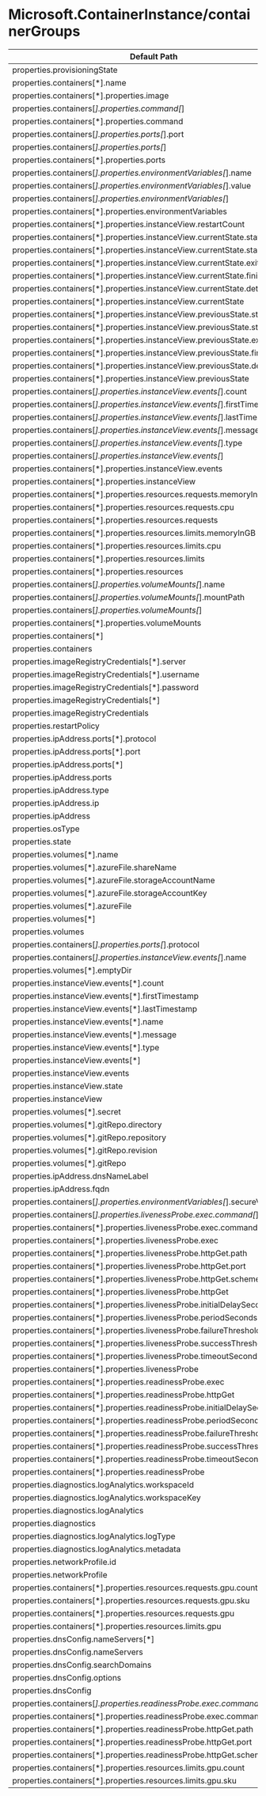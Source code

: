 # Microsoft.ContainerInstance/containerGroups

| Default Path | Alias |
|---|---|
| properties.provisioningState | Microsoft.ContainerInstance/containerGroups/provisioningState |
| properties.containers[*].name | Microsoft.ContainerInstance/containerGroups/containers[*].name |
| properties.containers[*].properties.image | Microsoft.ContainerInstance/containerGroups/containers[*].image |
| properties.containers[*].properties.command[*] | Microsoft.ContainerInstance/containerGroups/containers[*].command[*] |
| properties.containers[*].properties.command | Microsoft.ContainerInstance/containerGroups/containers[*].command |
| properties.containers[*].properties.ports[*].port | Microsoft.ContainerInstance/containerGroups/containers[*].ports[*].port |
| properties.containers[*].properties.ports[*] | Microsoft.ContainerInstance/containerGroups/containers[*].ports[*] |
| properties.containers[*].properties.ports | Microsoft.ContainerInstance/containerGroups/containers[*].ports |
| properties.containers[*].properties.environmentVariables[*].name | Microsoft.ContainerInstance/containerGroups/containers[*].environmentVariables[*].name |
| properties.containers[*].properties.environmentVariables[*].value | Microsoft.ContainerInstance/containerGroups/containers[*].environmentVariables[*].value |
| properties.containers[*].properties.environmentVariables[*] | Microsoft.ContainerInstance/containerGroups/containers[*].environmentVariables[*] |
| properties.containers[*].properties.environmentVariables | Microsoft.ContainerInstance/containerGroups/containers[*].environmentVariables |
| properties.containers[*].properties.instanceView.restartCount | Microsoft.ContainerInstance/containerGroups/containers[*].instanceView.restartCount |
| properties.containers[*].properties.instanceView.currentState.state | Microsoft.ContainerInstance/containerGroups/containers[*].instanceView.currentState.state |
| properties.containers[*].properties.instanceView.currentState.startTime | Microsoft.ContainerInstance/containerGroups/containers[*].instanceView.currentState.startTime |
| properties.containers[*].properties.instanceView.currentState.exitCode | Microsoft.ContainerInstance/containerGroups/containers[*].instanceView.currentState.exitCode |
| properties.containers[*].properties.instanceView.currentState.finishTime | Microsoft.ContainerInstance/containerGroups/containers[*].instanceView.currentState.finishTime |
| properties.containers[*].properties.instanceView.currentState.detailStatus | Microsoft.ContainerInstance/containerGroups/containers[*].instanceView.currentState.detailStatus |
| properties.containers[*].properties.instanceView.currentState | Microsoft.ContainerInstance/containerGroups/containers[*].instanceView.currentState |
| properties.containers[*].properties.instanceView.previousState.state | Microsoft.ContainerInstance/containerGroups/containers[*].instanceView.previousState.state |
| properties.containers[*].properties.instanceView.previousState.startTime | Microsoft.ContainerInstance/containerGroups/containers[*].instanceView.previousState.startTime |
| properties.containers[*].properties.instanceView.previousState.exitCode | Microsoft.ContainerInstance/containerGroups/containers[*].instanceView.previousState.exitCode |
| properties.containers[*].properties.instanceView.previousState.finishTime | Microsoft.ContainerInstance/containerGroups/containers[*].instanceView.previousState.finishTime |
| properties.containers[*].properties.instanceView.previousState.detailStatus | Microsoft.ContainerInstance/containerGroups/containers[*].instanceView.previousState.detailStatus |
| properties.containers[*].properties.instanceView.previousState | Microsoft.ContainerInstance/containerGroups/containers[*].instanceView.previousState |
| properties.containers[*].properties.instanceView.events[*].count | Microsoft.ContainerInstance/containerGroups/containers[*].instanceView.events[*].count |
| properties.containers[*].properties.instanceView.events[*].firstTimestamp | Microsoft.ContainerInstance/containerGroups/containers[*].instanceView.events[*].firstTimestamp |
| properties.containers[*].properties.instanceView.events[*].lastTimestamp | Microsoft.ContainerInstance/containerGroups/containers[*].instanceView.events[*].lastTimestamp |
| properties.containers[*].properties.instanceView.events[*].message | Microsoft.ContainerInstance/containerGroups/containers[*].instanceView.events[*].message |
| properties.containers[*].properties.instanceView.events[*].type | Microsoft.ContainerInstance/containerGroups/containers[*].instanceView.events[*].type |
| properties.containers[*].properties.instanceView.events[*] | Microsoft.ContainerInstance/containerGroups/containers[*].instanceView.events[*] |
| properties.containers[*].properties.instanceView.events | Microsoft.ContainerInstance/containerGroups/containers[*].instanceView.events |
| properties.containers[*].properties.instanceView | Microsoft.ContainerInstance/containerGroups/containers[*].instanceView |
| properties.containers[*].properties.resources.requests.memoryInGB | Microsoft.ContainerInstance/containerGroups/containers[*].resources.requests.memoryInGB |
| properties.containers[*].properties.resources.requests.cpu | Microsoft.ContainerInstance/containerGroups/containers[*].resources.requests.cpu |
| properties.containers[*].properties.resources.requests | Microsoft.ContainerInstance/containerGroups/containers[*].resources.requests |
| properties.containers[*].properties.resources.limits.memoryInGB | Microsoft.ContainerInstance/containerGroups/containers[*].resources.limits.memoryInGB |
| properties.containers[*].properties.resources.limits.cpu | Microsoft.ContainerInstance/containerGroups/containers[*].resources.limits.cpu |
| properties.containers[*].properties.resources.limits | Microsoft.ContainerInstance/containerGroups/containers[*].resources.limits |
| properties.containers[*].properties.resources | Microsoft.ContainerInstance/containerGroups/containers[*].resources |
| properties.containers[*].properties.volumeMounts[*].name | Microsoft.ContainerInstance/containerGroups/containers[*].volumeMounts[*].name |
| properties.containers[*].properties.volumeMounts[*].mountPath | Microsoft.ContainerInstance/containerGroups/containers[*].volumeMounts[*].mountPath |
| properties.containers[*].properties.volumeMounts[*] | Microsoft.ContainerInstance/containerGroups/containers[*].volumeMounts[*] |
| properties.containers[*].properties.volumeMounts | Microsoft.ContainerInstance/containerGroups/containers[*].volumeMounts |
| properties.containers[*] | Microsoft.ContainerInstance/containerGroups/containers[*] |
| properties.containers | Microsoft.ContainerInstance/containerGroups/containers |
| properties.imageRegistryCredentials[*].server | Microsoft.ContainerInstance/containerGroups/imageRegistryCredentials[*].server |
| properties.imageRegistryCredentials[*].username | Microsoft.ContainerInstance/containerGroups/imageRegistryCredentials[*].username |
| properties.imageRegistryCredentials[*].password | Microsoft.ContainerInstance/containerGroups/imageRegistryCredentials[*].password |
| properties.imageRegistryCredentials[*] | Microsoft.ContainerInstance/containerGroups/imageRegistryCredentials[*] |
| properties.imageRegistryCredentials | Microsoft.ContainerInstance/containerGroups/imageRegistryCredentials |
| properties.restartPolicy | Microsoft.ContainerInstance/containerGroups/restartPolicy |
| properties.ipAddress.ports[*].protocol | Microsoft.ContainerInstance/containerGroups/ipAddress.ports[*].protocol |
| properties.ipAddress.ports[*].port | Microsoft.ContainerInstance/containerGroups/ipAddress.ports[*].port |
| properties.ipAddress.ports[*] | Microsoft.ContainerInstance/containerGroups/ipAddress.ports[*] |
| properties.ipAddress.ports | Microsoft.ContainerInstance/containerGroups/ipAddress.ports |
| properties.ipAddress.type | Microsoft.ContainerInstance/containerGroups/ipAddress.type |
| properties.ipAddress.ip | Microsoft.ContainerInstance/containerGroups/ipAddress.ip |
| properties.ipAddress | Microsoft.ContainerInstance/containerGroups/ipAddress |
| properties.osType | Microsoft.ContainerInstance/containerGroups/osType |
| properties.state | Microsoft.ContainerInstance/containerGroups/state |
| properties.volumes[*].name | Microsoft.ContainerInstance/containerGroups/volumes[*].name |
| properties.volumes[*].azureFile.shareName | Microsoft.ContainerInstance/containerGroups/volumes[*].azureFile.shareName |
| properties.volumes[*].azureFile.storageAccountName | Microsoft.ContainerInstance/containerGroups/volumes[*].azureFile.storageAccountName |
| properties.volumes[*].azureFile.storageAccountKey | Microsoft.ContainerInstance/containerGroups/volumes[*].azureFile.storageAccountKey |
| properties.volumes[*].azureFile | Microsoft.ContainerInstance/containerGroups/volumes[*].azureFile |
| properties.volumes[*] | Microsoft.ContainerInstance/containerGroups/volumes[*] |
| properties.volumes | Microsoft.ContainerInstance/containerGroups/volumes |
| properties.containers[*].properties.ports[*].protocol | Microsoft.ContainerInstance/containerGroups/containers[*].ports[*].protocol |
| properties.containers[*].properties.instanceView.events[*].name | Microsoft.ContainerInstance/containerGroups/containers[*].instanceView.events[*].name |
| properties.volumes[*].emptyDir | Microsoft.ContainerInstance/containerGroups/volumes[*].emptyDir |
| properties.instanceView.events[*].count | Microsoft.ContainerInstance/containerGroups/instanceView.events[*].count |
| properties.instanceView.events[*].firstTimestamp | Microsoft.ContainerInstance/containerGroups/instanceView.events[*].firstTimestamp |
| properties.instanceView.events[*].lastTimestamp | Microsoft.ContainerInstance/containerGroups/instanceView.events[*].lastTimestamp |
| properties.instanceView.events[*].name | Microsoft.ContainerInstance/containerGroups/instanceView.events[*].name |
| properties.instanceView.events[*].message | Microsoft.ContainerInstance/containerGroups/instanceView.events[*].message |
| properties.instanceView.events[*].type | Microsoft.ContainerInstance/containerGroups/instanceView.events[*].type |
| properties.instanceView.events[*] | Microsoft.ContainerInstance/containerGroups/instanceView.events[*] |
| properties.instanceView.events | Microsoft.ContainerInstance/containerGroups/instanceView.events |
| properties.instanceView.state | Microsoft.ContainerInstance/containerGroups/instanceView.state |
| properties.instanceView | Microsoft.ContainerInstance/containerGroups/instanceView |
| properties.volumes[*].secret | Microsoft.ContainerInstance/containerGroups/volumes[*].secret |
| properties.volumes[*].gitRepo.directory | Microsoft.ContainerInstance/containerGroups/volumes[*].gitRepo.directory |
| properties.volumes[*].gitRepo.repository | Microsoft.ContainerInstance/containerGroups/volumes[*].gitRepo.repository |
| properties.volumes[*].gitRepo.revision | Microsoft.ContainerInstance/containerGroups/volumes[*].gitRepo.revision |
| properties.volumes[*].gitRepo | Microsoft.ContainerInstance/containerGroups/volumes[*].gitRepo |
| properties.ipAddress.dnsNameLabel | Microsoft.ContainerInstance/containerGroups/ipAddress.dnsNameLabel |
| properties.ipAddress.fqdn | Microsoft.ContainerInstance/containerGroups/ipAddress.fqdn |
| properties.containers[*].properties.environmentVariables[*].secureValue | Microsoft.ContainerInstance/containerGroups/containers[*].environmentVariables[*].secureValue |
| properties.containers[*].properties.livenessProbe.exec.command[*] | Microsoft.ContainerInstance/containerGroups/containers[*].livenessProbe.exec.command[*] |
| properties.containers[*].properties.livenessProbe.exec.command | Microsoft.ContainerInstance/containerGroups/containers[*].livenessProbe.exec.command |
| properties.containers[*].properties.livenessProbe.exec | Microsoft.ContainerInstance/containerGroups/containers[*].livenessProbe.exec |
| properties.containers[*].properties.livenessProbe.httpGet.path | Microsoft.ContainerInstance/containerGroups/containers[*].livenessProbe.httpGet.path |
| properties.containers[*].properties.livenessProbe.httpGet.port | Microsoft.ContainerInstance/containerGroups/containers[*].livenessProbe.httpGet.port |
| properties.containers[*].properties.livenessProbe.httpGet.scheme | Microsoft.ContainerInstance/containerGroups/containers[*].livenessProbe.httpGet.scheme |
| properties.containers[*].properties.livenessProbe.httpGet | Microsoft.ContainerInstance/containerGroups/containers[*].livenessProbe.httpGet |
| properties.containers[*].properties.livenessProbe.initialDelaySeconds | Microsoft.ContainerInstance/containerGroups/containers[*].livenessProbe.initialDelaySeconds |
| properties.containers[*].properties.livenessProbe.periodSeconds | Microsoft.ContainerInstance/containerGroups/containers[*].livenessProbe.periodSeconds |
| properties.containers[*].properties.livenessProbe.failureThreshold | Microsoft.ContainerInstance/containerGroups/containers[*].livenessProbe.failureThreshold |
| properties.containers[*].properties.livenessProbe.successThreshold | Microsoft.ContainerInstance/containerGroups/containers[*].livenessProbe.successThreshold |
| properties.containers[*].properties.livenessProbe.timeoutSeconds | Microsoft.ContainerInstance/containerGroups/containers[*].livenessProbe.timeoutSeconds |
| properties.containers[*].properties.livenessProbe | Microsoft.ContainerInstance/containerGroups/containers[*].livenessProbe |
| properties.containers[*].properties.readinessProbe.exec | Microsoft.ContainerInstance/containerGroups/containers[*].readinessProbe.exec |
| properties.containers[*].properties.readinessProbe.httpGet | Microsoft.ContainerInstance/containerGroups/containers[*].readinessProbe.httpGet |
| properties.containers[*].properties.readinessProbe.initialDelaySeconds | Microsoft.ContainerInstance/containerGroups/containers[*].readinessProbe.initialDelaySeconds |
| properties.containers[*].properties.readinessProbe.periodSeconds | Microsoft.ContainerInstance/containerGroups/containers[*].readinessProbe.periodSeconds |
| properties.containers[*].properties.readinessProbe.failureThreshold | Microsoft.ContainerInstance/containerGroups/containers[*].readinessProbe.failureThreshold |
| properties.containers[*].properties.readinessProbe.successThreshold | Microsoft.ContainerInstance/containerGroups/containers[*].readinessProbe.successThreshold |
| properties.containers[*].properties.readinessProbe.timeoutSeconds | Microsoft.ContainerInstance/containerGroups/containers[*].readinessProbe.timeoutSeconds |
| properties.containers[*].properties.readinessProbe | Microsoft.ContainerInstance/containerGroups/containers[*].readinessProbe |
| properties.diagnostics.logAnalytics.workspaceId | Microsoft.ContainerInstance/containerGroups/diagnostics.logAnalytics.workspaceId |
| properties.diagnostics.logAnalytics.workspaceKey | Microsoft.ContainerInstance/containerGroups/diagnostics.logAnalytics.workspaceKey |
| properties.diagnostics.logAnalytics | Microsoft.ContainerInstance/containerGroups/diagnostics.logAnalytics |
| properties.diagnostics | Microsoft.ContainerInstance/containerGroups/diagnostics |
| properties.diagnostics.logAnalytics.logType | Microsoft.ContainerInstance/containerGroups/diagnostics.logAnalytics.logType |
| properties.diagnostics.logAnalytics.metadata | Microsoft.ContainerInstance/containerGroups/diagnostics.logAnalytics.metadata |
| properties.networkProfile.id | Microsoft.ContainerInstance/containerGroups/networkProfile.id |
| properties.networkProfile | Microsoft.ContainerInstance/containerGroups/networkProfile |
| properties.containers[*].properties.resources.requests.gpu.count | Microsoft.ContainerInstance/containerGroups/containers[*].resources.requests.gpu.count |
| properties.containers[*].properties.resources.requests.gpu.sku | Microsoft.ContainerInstance/containerGroups/containers[*].resources.requests.gpu.sku |
| properties.containers[*].properties.resources.requests.gpu | Microsoft.ContainerInstance/containerGroups/containers[*].resources.requests.gpu |
| properties.containers[*].properties.resources.limits.gpu | Microsoft.ContainerInstance/containerGroups/containers[*].resources.limits.gpu |
| properties.dnsConfig.nameServers[*] | Microsoft.ContainerInstance/containerGroups/dnsConfig.nameServers[*] |
| properties.dnsConfig.nameServers | Microsoft.ContainerInstance/containerGroups/dnsConfig.nameServers |
| properties.dnsConfig.searchDomains | Microsoft.ContainerInstance/containerGroups/dnsConfig.searchDomains |
| properties.dnsConfig.options | Microsoft.ContainerInstance/containerGroups/dnsConfig.options |
| properties.dnsConfig | Microsoft.ContainerInstance/containerGroups/dnsConfig |
| properties.containers[*].properties.readinessProbe.exec.command[*] | Microsoft.ContainerInstance/containerGroups/containers[*].readinessProbe.exec.command[*] |
| properties.containers[*].properties.readinessProbe.exec.command | Microsoft.ContainerInstance/containerGroups/containers[*].readinessProbe.exec.command |
| properties.containers[*].properties.readinessProbe.httpGet.path | Microsoft.ContainerInstance/containerGroups/containers[*].readinessProbe.httpGet.path |
| properties.containers[*].properties.readinessProbe.httpGet.port | Microsoft.ContainerInstance/containerGroups/containers[*].readinessProbe.httpGet.port |
| properties.containers[*].properties.readinessProbe.httpGet.scheme | Microsoft.ContainerInstance/containerGroups/containers[*].readinessProbe.httpGet.scheme |
| properties.containers[*].properties.resources.limits.gpu.count | Microsoft.ContainerInstance/containerGroups/containers[*].resources.limits.gpu.count |
| properties.containers[*].properties.resources.limits.gpu.sku | Microsoft.ContainerInstance/containerGroups/containers[*].resources.limits.gpu.sku |


